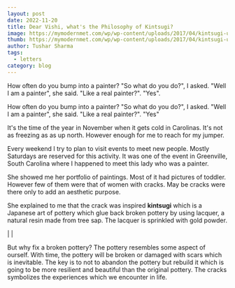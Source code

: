 ```yaml
---
layout: post
date: 2022-11-20
title: Dear Vishi, what's the Philosophy of Kintsugi?
image: https://mymodernmet.com/wp/wp-content/uploads/2017/04/kintsugi-update-2.jpg
thumb: https://mymodernmet.com/wp/wp-content/uploads/2017/04/kintsugi-update-2.jpg
author: Tushar Sharma
tags: 
  - letters
category: blog
---
```


How often do you bump into a painter? "So what do you do?", I asked. "Well I am a painter", she said. "Like a real painter?". "Yes".<!-- truncate_here -->

How often do you bump into a painter? "So what do you do?", I asked. "Well I am a painter", she said. "Like a real painter?". "Yes"

It's the time of the year in November when it gets cold in Carolinas. It's not as freezing as as up north. However enough for me to reach for my jumper.

Every weekend I try to plan to visit events to meet new people. Mostly Saturdays are reserved for this activity. It was one of the event in Greenville, South Carolina where I happened to meet this lady who was a painter.

She showed me her portfolio of paintings. Most of it had pictures of toddler. However few of them were that of women with cracks. May be cracks were there only to add an aesthetic purpose.

She explained to me that the crack was inspired **kintsugi** which is a Japanese art of pottery which glue back broken pottery by using lacquer, a natural resin made from tree sap. The lacquer is sprinkled with gold powder.


| <img align="center"  loading="lazy" src="https://mymodernmet.com/wp/wp-content/uploads/2017/04/kintsugi-update-2.jpg" alt="" />|

But why fix a broken pottery? The pottery resembles some aspect of ourself. With time, the pottery will be broken or damaged with scars which is inevitable. The key is to not to abandon the pottery but rebuild it which is going to be more resilient and beautiful than the original pottery. The cracks symbolizes the experiences which we encounter in life.